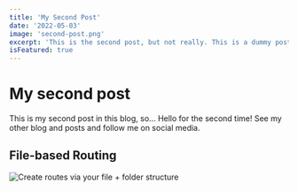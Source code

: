 ```yaml
---
title: 'My Second Post'
date: '2022-05-03'
image: 'second-post.png'
excerpt: 'This is the second post, but not really. This is a dummy post.'
isFeatured: true
---
```


# My second post

This is my second post in this blog, so... Hello for the second time!
See my other blog and posts and follow me on social media.

## File-based Routing

![Create routes via your file + folder structure](demo-image.png)
